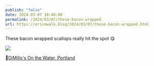 ```yaml
---
publish: "false"
date: 2024-03-07 18:40:00
permalink: /2024/03/07/these-bacon-wrapped
url: https://ericmwalk.blog/2024/03/07/these-bacon-wrapped.html
---
```


These bacon wrapped scallops really hit the spot 😋

![](https://ericmwalk.blog/uploads/2024/img-8155.jpeg)

📍[DiMillo's On the Water, Portland](https://maps.apple.com/?q=DiMillo's%20On%20the%20Water%0A25%20Long%20Wharf%0APortland%20ME%2004101%0AUnited%20States&ll=43.654149,-70.250552)